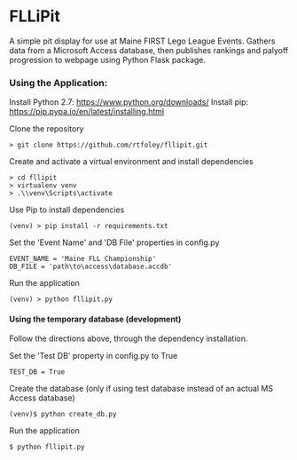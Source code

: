 # FLLiPit
A simple pit display for use at Maine FIRST Lego League Events.
Gathers data from a Microsoft Access database, then publishes rankings and palyoff progression to webpage using Python Flask package.

### Using the Application:
Install Python 2.7: https://www.python.org/downloads/
Install pip: https://pip.pypa.io/en/latest/installing.html

Clone the repository
```text
> git clone https://github.com/rtfoley/fllipit.git
```

Create and activate a virtual environment and install dependencies
```text
> cd fllipit
> virtualenv venv
> .\\venv\Scripts\activate
```

Use Pip to install dependencies
```text
(venv) > pip install -r requirements.txt
```

Set the 'Event Name' and 'DB File' properties in config.py
```text
EVENT_NAME = 'Maine FLL Championship'
DB_FILE = 'path\to\access\database.accdb'
```

Run the application
```text
(venv) > python fllipit.py
```

#### Using the temporary database (development)
Follow the directions above, through the dependency installation.

Set the 'Test DB' property in config.py to True
```text
TEST_DB = True
```

Create the database (only if using test database instead of an actual MS Access database)
```text
(venv)$ python create_db.py
```

Run the application
```text
$ python fllipit.py
```
